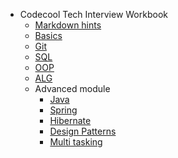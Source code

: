 * Codecool Tech Interview Workbook
    * [Markdown hints](docs/markdown_hints.md)
    * [Basics](docs/module_progbasics.md)
    * [Git](docs/git.md)
    * [SQL](docs/module_SQL.md)
    * [OOP](docs/module_oop.md)
    * [ALG](docs/ALG.md)
    * Advanced module
        * [Java](docs/module_advanced_enterprise_java.md)
        * [Spring](docs/spring.md)
        * [Hibernate](docs/hibernate.md)
        * [Design Patterns](docs/design_patterns.md)
        * [Multi tasking](docs/MT.md)
